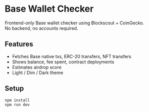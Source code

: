 # Base Wallet Checker

Frontend-only Base wallet checker using Blockscout + CoinGecko.  
No backend, no accounts required.

## Features
- Fetches Base native txs, ERC-20 transfers, NFT transfers
- Shows balance, fee spent, contract deployments
- Estimates airdrop score
- Light / Dim / Dark theme

## Setup
```bash
npm install
npm run dev
